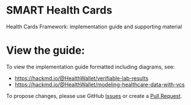 # SMART Health Cards
Health Cards Framework: implementation guide and supporting material

# View the guide:
To view the implementation guide formatted including diagrams, see:

* https://hackmd.io/@HealthWallet/verifiable-lab-results
* https://hackmd.io/@HealthWallet/modeling-healthcare-data-with-vcs

To propose changes, please use GitHub [Issues](https://github.com/smart-on-fhir/health-cards/issues) or create a [Pull Request](https://github.com/smart-on-fhir/health-cards/pulls).
